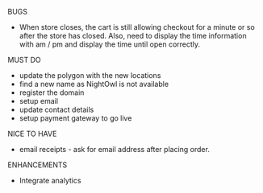 BUGS
- When store closes, the cart is still allowing checkout for a minute or so after the store has closed. Also, need to display the time information with am / pm and display the time until open correctly.

MUST DO
- update the polygon with the new locations
- find a new name as NightOwl is not available
- register the domain
- setup email
- update contact details
- setup payment gateway to go live


NICE TO HAVE
- email receipts - ask for email address after placing order.

ENHANCEMENTS
- Integrate analytics